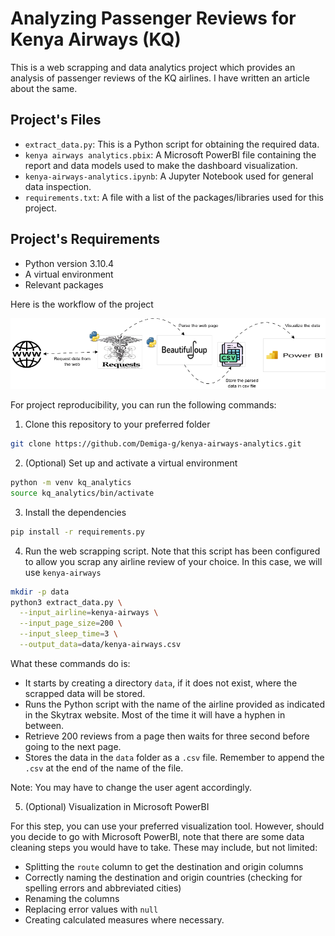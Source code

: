 # Analyzing Passenger Reviews for Kenya Airways (KQ)

This is a web scrapping and data analytics project which provides an analysis of passenger reviews of the KQ airlines.
I have written an article about the same.

## Project's Files

- `extract_data.py`: This is a Python script for obtaining the required data.
- `kenya airways analytics.pbix`: A Microsoft PowerBI file containing the report and data models used to make the dashboard visualization.
- `kenya-airways-analytics.ipynb`: A Jupyter Notebook used for general data inspection.
- `requirements.txt`: A file with a list of the packages/libraries used for this project.

## Project's Requirements

- Python version 3.10.4
- A virtual environment
- Relevant packages

Here is the workflow of the project

<img src="images/web%20scrapping%20workflow.png">

For project reproducibility, you can run the following commands:

1. Clone this repository to your preferred folder

```bash
git clone https://github.com/Demiga-g/kenya-airways-analytics.git
```

2. (Optional) Set up and activate a virtual environment

```bash
python -m venv kq_analytics
source kq_analytics/bin/activate
```

3. Install the dependencies

```bash
pip install -r requirements.py
```

4. Run the web scrapping script. Note that this script has been configured to allow you scrap any airline review of your choice. In this case, we will use `kenya-airways`

```bash
mkdir -p data
python3 extract_data.py \
  --input_airline=kenya-airways \
  --input_page_size=200 \
  --input_sleep_time=3 \
  --output_data=data/kenya-airways.csv
```
What these commands do is:

- It starts by creating a directory `data`, if it does not exist, where the scrapped data will be stored.
- Runs the Python script with the name of the airline provided as indicated in the Skytrax website. Most of the time it will have a hyphen in between.
- Retrieve 200 reviews from a page then waits for three second before going to the next page.
- Stores the data in the `data` folder as a `.csv` file. Remember to append the `.csv` at the end of the name of the file.

Note: You may have to change the user agent accordingly.

5. (Optional) Visualization in Microsoft PowerBI

For this step, you can use your preferred visualization tool. However, should you decide to go with Microsoft PowerBI, note that there are some data cleaning steps you would have to take. These may include, but not limited:

- Splitting the `route` column to get the destination and origin columns
- Correctly naming the destination and origin countries (checking for spelling errors and abbreviated cities)
- Renaming the columns
- Replacing error values with `null`
- Creating calculated measures where necessary.





